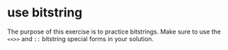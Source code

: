 # use bitstring

The purpose of this exercise is to practice bitstrings. Make sure to use the `<<>>` and `::` bitstring special forms in your solution.
